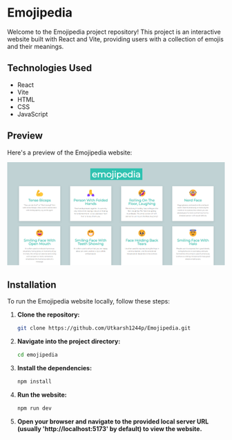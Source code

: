 # Emojipedia

Welcome to the Emojipedia project repository! This project is an interactive website built with React and Vite, providing users with a collection of emojis and their meanings.

## Technologies Used

- React
- Vite
- HTML
- CSS
- JavaScript

## Preview

Here's a preview of the Emojipedia website:

![Emojipedia Preview](emojipedia_preview.png)

## Installation

To run the Emojipedia website locally, follow these steps:

1. **Clone the repository:**

   ```bash
   git clone https://github.com/Utkarsh1244p/Emojipedia.git

2. **Navigate into the project directory:**

   ```bash
   cd emojipedia

3. **Install the dependencies:**

   ```bash
   npm install

4. **Run the website:**

   ```bash
   npm run dev

5. **Open your browser and navigate to the provided local server URL (usually 'http://localhost:5173' by default) to view the website.**

  
